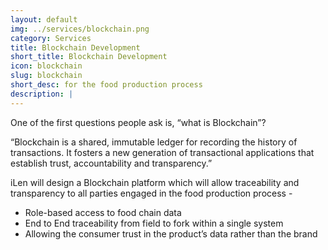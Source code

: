 ```yaml
---
layout: default
img: ../services/blockchain.png
category: Services
title: Blockchain Development
short_title: Blockchain Development
icon: blockchain
slug: blockchain 
short_desc: for the food production process
description: |
---
```

One of the first questions people ask is, “what is Blockchain”?

“Blockchain is a shared, immutable ledger for recording the history of transactions. It fosters a new generation of transactional applications that establish trust, accountability and transparency.”

iLen will design a Blockchain platform which will allow traceability and transparency to all parties engaged in the food production process - 

* Role-based access to food chain data
* End to End traceability from field to fork within a single system
* Allowing the consumer trust in the product’s data rather than the brand 

